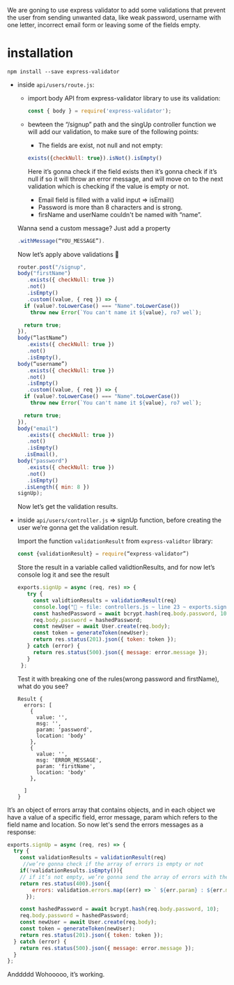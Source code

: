  We are goning to use express validator to add some validations that prevent the user from sending unwanted data, like weak password, username with one letter, incorrect email form or leaving some of the fields empty.


# installation

`npm install --save express-validator
`
- inside ```api/users/route.js```:
  -  import body API from express-validator library to use its validation:
     ```js 
     const { body } = require('express-validator');
     ```


  - bewteen the “/signup” path and the singUp controller function we will add our validation, to make sure of     the following points:
     - The fields are exist, not null and not empty:
     ```js 
     exists({checkNull: true}).isNot().isEmpty()
     ```
      Here it’s gonna check if the field exists then it’s gonna check if it’s null if so it will throw an error      message, and will move on to the next               validation which is checking if the value is empty or not.
     - Email field is filled with a valid input  => isEmail()
     - Password is more than 8 characters and is strong.
     - firsName and userName couldn't be named with “name”.
    
   Wanna send a custom message?
    Just add a property 
    ```js
    .withMessage(“YOU_MESSAGE”).
    ```

    Now let’s apply above validations 🥳
     
     ```js
     router.post("/signup",
     body("firstName")
        .exists({ checkNull: true })
        .not()
        .isEmpty()
        .custom((value, { req }) => {
       if (value?.toLowerCase() === "Name".toLowerCase())
         throw new Error(`You can't name it ${value}, ro7 wel`);

       return true;
     }),
    body(“lastName”)
        .exists({ checkNull: true })
        .not()
        .isEmpty(),
    body(“username”)
        .exists({ checkNull: true })
        .not()
        .isEmpty()
        .custom((value, { req }) => {
       if (value?.toLowerCase() === "Name".toLowerCase())
         throw new Error(`You can't name it ${value}, ro7 wel`);

       return true;
     }),
    body("email")
        .exists({ checkNull: true })
        .not()
        .isEmpty()
       .isEmail(),
    body("password")
        .exists({ checkNull: true })
        .not()
        .isEmpty()
       .isLength({ min: 8 })
     signUp);
    ```
    
    Now let’s get the validation results.
 - inside `api/users/controller.js`  => signUp function, before creating the user we’re gonna get the validation     result.
    

    Import the function `validationResult` from `express-validtor` library:
    ```js 
    const {validationResult} = require(“express-validator”)
    ```

    Store the result in a variable called validtionResults, and for now let’s console log it and see the           result

   ```js 
   exports.signUp = async (req, res) => {
      try {
        const validtionResults = validationResult(req)
        console.log("🚀 ~ file: controllers.js ~ line 23 ~ exports.signUp= ~ errors", errors)
        const hashedPassword = await bcrypt.hash(req.body.password, 10);
        req.body.password = hashedPassword;
        const newUser = await User.create(req.body);
        const token = generateToken(newUser);
        return res.status(201).json({ token: token });
      } catch (error) {
        return res.status(500).json({ message: error.message });
      }
    };
    ```

    Test it with breaking one of the rules(wrong password and firstName), what do you see?
    ```
    Result {
      errors: [
        {
          value: '',
          msg: '',
          param: 'password',
          location: 'body'
        },
        {
          value: '',
          msg: 'ERROR_MESSAGE',
          param: 'firstName',
          location: 'body'
        },
        
      ]
    }
    ```
 It’s an object of errors array that contains objects, and in each object we have a value of a specific field, error message, param which refers to the field name and location.
So now let's send the errors messages as a response:

```js 
exports.signUp = async (req, res) => {
  try {
    const validationResults = validationResult(req)
     //we’re gonna check if the array of errors is empty or not
    if(!validationResults.isEmpty()){
    // if it’s not empty, we’re gonna send the array of errors with their messages as a response
    return res.status(400).json({
        errors: validation.errors.map((err) => ` ${err.param} : ${err.msg}`),
      });

    const hashedPassword = await bcrypt.hash(req.body.password, 10);
    req.body.password = hashedPassword;
    const newUser = await User.create(req.body);
    const token = generateToken(newUser);
    return res.status(201).json({ token: token });
  } catch (error) {
    return res.status(500).json({ message: error.message });
  }
};
```
Anddddd Wohooooo, it’s working.



